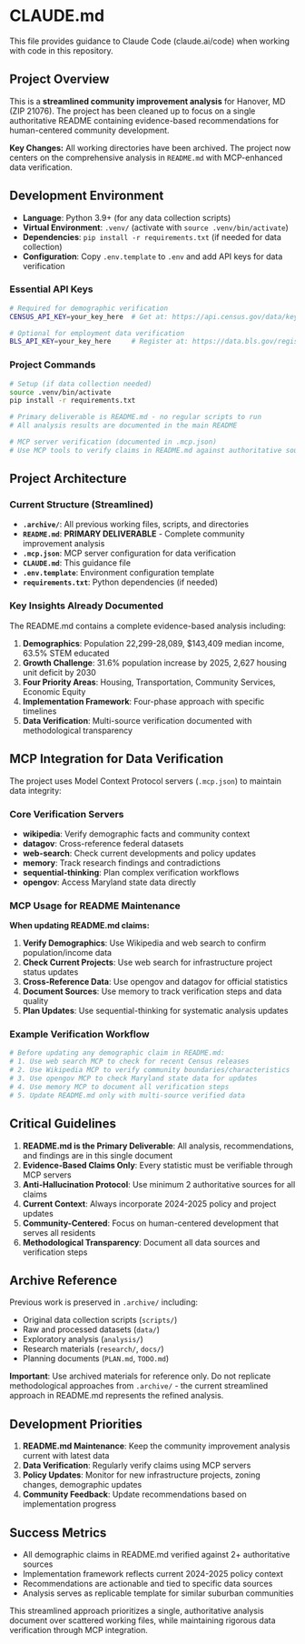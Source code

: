 # CLAUDE.md

This file provides guidance to Claude Code (claude.ai/code) when working with code in this repository.

## Project Overview

This is a **streamlined community improvement analysis** for Hanover, MD (ZIP 21076). The project has been cleaned up to focus on a single authoritative README containing evidence-based recommendations for human-centered community development.

**Key Changes:** All working directories have been archived. The project now centers on the comprehensive analysis in `README.md` with MCP-enhanced data verification.

## Development Environment

- **Language**: Python 3.9+ (for any data collection scripts)
- **Virtual Environment**: `.venv/` (activate with `source .venv/bin/activate`)
- **Dependencies**: `pip install -r requirements.txt` (if needed for data collection)
- **Configuration**: Copy `.env.template` to `.env` and add API keys for data verification

### Essential API Keys

```bash
# Required for demographic verification
CENSUS_API_KEY=your_key_here  # Get at: https://api.census.gov/data/key_signup.html

# Optional for employment data verification
BLS_API_KEY=your_key_here     # Register at: https://data.bls.gov/registrationEngine/
```

### Project Commands

```bash
# Setup (if data collection needed)
source .venv/bin/activate
pip install -r requirements.txt

# Primary deliverable is README.md - no regular scripts to run
# All analysis results are documented in the main README

# MCP server verification (documented in .mcp.json)
# Use MCP tools to verify claims in README.md against authoritative sources
```

## Project Architecture

### Current Structure (Streamlined)
- **`.archive/`**: All previous working files, scripts, and directories
- **`README.md`**: **PRIMARY DELIVERABLE** - Complete community improvement analysis
- **`.mcp.json`**: MCP server configuration for data verification
- **`CLAUDE.md`**: This guidance file
- **`.env.template`**: Environment configuration template
- **`requirements.txt`**: Python dependencies (if needed)

### Key Insights Already Documented

The README.md contains a complete evidence-based analysis including:

1. **Demographics**: Population 22,299-28,089, $143,409 median income, 63.5% STEM educated
2. **Growth Challenge**: 31.6% population increase by 2025, 2,627 housing unit deficit by 2030
3. **Four Priority Areas**: Housing, Transportation, Community Services, Economic Equity
4. **Implementation Framework**: Four-phase approach with specific timelines
5. **Data Verification**: Multi-source verification documented with methodological transparency

## MCP Integration for Data Verification

The project uses Model Context Protocol servers (`.mcp.json`) to maintain data integrity:

### Core Verification Servers
- **wikipedia**: Verify demographic facts and community context
- **datagov**: Cross-reference federal datasets
- **web-search**: Check current developments and policy updates
- **memory**: Track research findings and contradictions
- **sequential-thinking**: Plan complex verification workflows
- **opengov**: Access Maryland state data directly

### MCP Usage for README Maintenance

**When updating README.md claims:**
1. **Verify Demographics**: Use Wikipedia and web search to confirm population/income data
2. **Check Current Projects**: Use web search for infrastructure project status updates
3. **Cross-Reference Data**: Use opengov and datagov for official statistics
4. **Document Sources**: Use memory to track verification steps and data quality
5. **Plan Updates**: Use sequential-thinking for systematic analysis updates

### Example Verification Workflow
```python
# Before updating any demographic claim in README.md:
# 1. Use web search MCP to check for recent Census releases
# 2. Use Wikipedia MCP to verify community boundaries/characteristics
# 3. Use opengov MCP to check Maryland state data for updates
# 4. Use memory MCP to document all verification steps
# 5. Update README.md only with multi-source verified data
```

## Critical Guidelines

1. **README.md is the Primary Deliverable**: All analysis, recommendations, and findings are in this single document
2. **Evidence-Based Claims Only**: Every statistic must be verifiable through MCP servers
3. **Anti-Hallucination Protocol**: Use minimum 2 authoritative sources for all claims
4. **Current Context**: Always incorporate 2024-2025 policy and project updates
5. **Community-Centered**: Focus on human-centered development that serves all residents
6. **Methodological Transparency**: Document all data sources and verification steps

## Archive Reference

Previous work is preserved in `.archive/` including:
- Original data collection scripts (`scripts/`)
- Raw and processed datasets (`data/`)
- Exploratory analysis (`analysis/`)
- Research materials (`research/`, `docs/`)
- Planning documents (`PLAN.md`, `TODO.md`)

**Important**: Use archived materials for reference only. Do not replicate methodological approaches from `.archive/` - the current streamlined approach in README.md represents the refined analysis.

## Development Priorities

1. **README.md Maintenance**: Keep the community improvement analysis current with latest data
2. **Data Verification**: Regularly verify claims using MCP servers
3. **Policy Updates**: Monitor for new infrastructure projects, zoning changes, demographic updates
4. **Community Feedback**: Update recommendations based on implementation progress

## Success Metrics

- All demographic claims in README.md verified against 2+ authoritative sources
- Implementation framework reflects current 2024-2025 policy context
- Recommendations are actionable and tied to specific data sources
- Analysis serves as replicable template for similar suburban communities

This streamlined approach prioritizes a single, authoritative analysis document over scattered working files, while maintaining rigorous data verification through MCP integration.